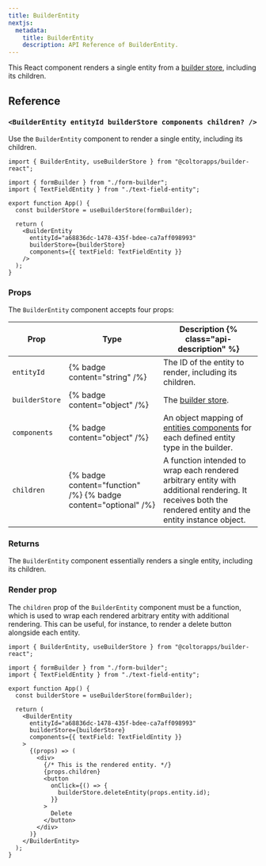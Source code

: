 ```yaml
---
title: BuilderEntity
nextjs:
  metadata:
    title: BuilderEntity
    description: API Reference of BuilderEntity.
---
```


This React component renders a single entity from a [builder store](/docs/api/react/use-builder-store), including its children.

## Reference

### `<BuilderEntity entityId builderStore components children? />`

Use the `BuilderEntity` component to render a single entity, including its children.

```tsx
import { BuilderEntity, useBuilderStore } from "@coltorapps/builder-react";

import { formBuilder } from "./form-builder";
import { TextFieldEntity } from "./text-field-entity";

export function App() {
  const builderStore = useBuilderStore(formBuilder);

  return (
    <BuilderEntity
      entityId="a68836dc-1478-435f-bdee-ca7aff098993"
      builderStore={builderStore}
      components={{ textField: TextFieldEntity }}
    />
  );
}
```

### Props

The `BuilderEntity` component accepts four props:

| Prop           | Type                                                            | Description {% class="api-description" %}                                                                                                                  |
| -------------- | --------------------------------------------------------------- | ---------------------------------------------------------------------------------------------------------------------------------------------------------- |
| `entityId`     | {% badge content="string" /%}                                   | The ID of the entity to render, including its children.                                                                                                    |
| `builderStore` | {% badge content="object" /%}                                   | The [builder store](/docs/api/react/use-builder-store).                                                                                                    |
| `components`   | {% badge content="object" /%}                                   | An object mapping of [entities components](/docs/api/react/create-entity-component) for each defined entity type in the builder.                           |
| `children`     | {% badge content="function" /%} {% badge content="optional" /%} | A function intended to wrap each rendered arbitrary entity with additional rendering. It receives both the rendered entity and the entity instance object. |

### Returns

The `BuilderEntity` component essentially renders a single entity, including its children.

### Render prop

The `children` prop of the `BuilderEntity` component must be a function, which is used to wrap each rendered arbitrary entity with additional rendering. This can be useful, for instance, to render a delete button alongside each entity.

```tsx
import { BuilderEntity, useBuilderStore } from "@coltorapps/builder-react";

import { formBuilder } from "./form-builder";
import { TextFieldEntity } from "./text-field-entity";

export function App() {
  const builderStore = useBuilderStore(formBuilder);

  return (
    <BuilderEntity
      entityId="a68836dc-1478-435f-bdee-ca7aff098993"
      builderStore={builderStore}
      components={{ textField: TextFieldEntity }}
    >
      {(props) => (
        <div>
          {/* This is the rendered entity. */}
          {props.children}
          <button
            onClick={() => {
              builderStore.deleteEntity(props.entity.id);
            }}
          >
            Delete
          </button>
        </div>
      )}
    </BuilderEntity>
  );
}
```
